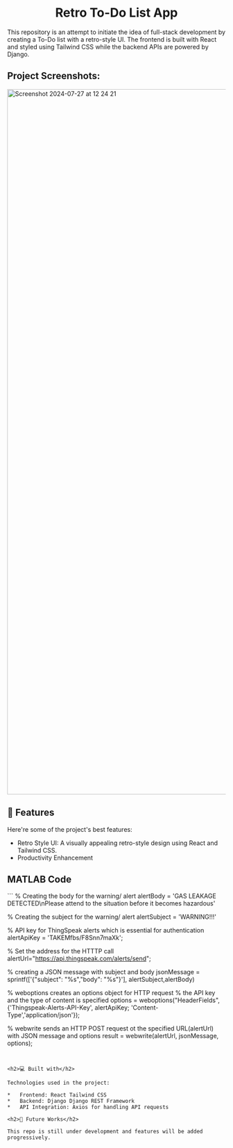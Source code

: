 <h1 align="center" id="title">Retro To-Do List App</h1>

<p id="description">This repository is an attempt to initiate the idea of full-stack development by creating a To-Do list with a retro-style UI. The frontend is built with React and styled using Tailwind CSS while the backend APIs are powered by Django.</p>

<h2>Project Screenshots:</h2>


<img width="1624" alt="Screenshot 2024-07-27 at 12 24 21" src="https://github.com/user-attachments/assets/e1d6a5a0-fb24-41de-bbdb-b2b468083ef8">

  
  
<h2>🧐 Features</h2>

Here're some of the project's best features:

*   Retro Style UI: A visually appealing retro-style design using React and Tailwind CSS.
*   Productivity Enhancement

  
  
<h2>MATLAB Code</h2>
```
% Creating the body for the warning/ alert
alertBody = 'GAS LEAKAGE DETECTED\nPlease attend to the situation before it
becomes hazardous'

% Creating the subject for the warning/ alert
alertSubject = 'WARNING!!!'

% API key for ThingSpeak alerts which is essential for authentication
alertApiKey = 'TAKEMfbs/F8Snn7maXk';

% Set the address for the HTTTP call
alertUrl="https://api.thingspeak.com/alerts/send";

% creating a JSON message with subject and body
jsonMessage = sprintf(['{"subject": "%s","body": "%s"}'], alertSubject,alertBody)

% weboptions creates an options object for HTTP request
% the API key and the type of content is specified
options = weboptions("HeaderFields",{'Thingspeak-Alerts-API-Key', alertApiKey;
'Content-Type','application/json'});

% webwrite sends an HTTP POST request ot the specified URL(alertUrl) with JSON
message and options
result = webwrite(alertUrl, jsonMessage, options);
```


<h2>💻 Built with</h2>

Technologies used in the project:

*   Frontend: React Tailwind CSS
*   Backend: Django Django REST Framework
*   API Integration: Axios for handling API requests

<h2>🚀 Future Works</h2>

This repo is still under development and features will be added progressively.
